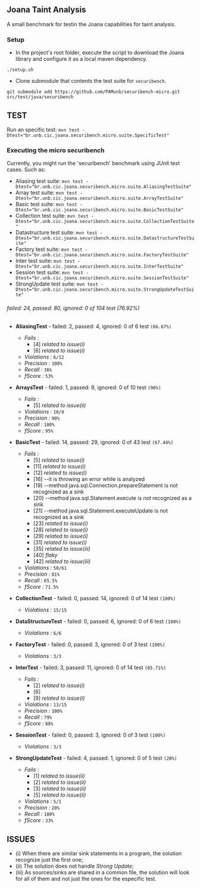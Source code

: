 ## Joana Taint Analysis

A small benchmark for testin the Joana capabilities for taint analysis.

### Setup

- In the project's root folder, execute the  script to download the Joana library and configure it as a local maven dependency.

```
./setup.sh
```

- Clone submodule that contents the test suite for `securibench`.

```
git submodule add https://github.com/PAMunb/securibench-micro.git src/test/java/securibench
```

<!-- Update submodule `git submodule update --remote` -->

## TEST

Run an specific test: `mvn test -Dtest="br.unb.cic.joana.securibench.micro.suite.SpecificTest"`

### Executing the micro securibench

Currently, you might run the 'securibench' benchmark using JUnit test cases. Such as:

   * Aliasing test suite: `mvn test -Dtest="br.unb.cic.joana.securibench.micro.suite.AliasingTestSuite"`
   * Array test suite: `mvn test -Dtest="br.unb.cic.joana.securibench.micro.suite.ArrayTestSuite"`
   * Basic test suite: `mvn test -Dtest="br.unb.cic.joana.securibench.micro.suite.BasicTestSuite"`
   * Collection test suite: `mvn test -Dtest="br.unb.cic.joana.securibench.micro.suite.CollectionTestSuite"`
   * Datastructure test suite: `mvn test -Dtest="br.unb.cic.joana.securibench.micro.suite.DatastructureTestSuite"`
   * Factory test suite: `mvn test -Dtest="br.unb.cic.joana.securibench.micro.suite.FactoryTestSuite"`
   * Inter test suite: `mvn test -Dtest="br.unb.cic.joana.securibench.micro.suite.InterTestSuite"`
   * Session test suite: `mvn test -Dtest="br.unb.cic.joana.securibench.micro.suite.SessionTestSuite"`
   * StrongUpdate test suite: `mvn test -Dtest="br.unb.cic.joana.securibench.micro.suite.StrongUpdateTestSuite"`
   

###### failed: 24, passed: 80, ignored: 0 of 104 test (76.92%)

- **AliasingTest** - failed: 2, passed: 4, ignored: 0 of 6 test `(66.67%)`
   - *Fails :*
      - [4] *related to issue(i)* <!-- Expecting 2 but found 1 vulnerabilities. -->
      - [6] *related to issue(i)* <!-- Expecting 7 but found 1 vulnerabilities. -->
   - *Violations :* `6/12`
   - *Precision :* `100%` 
   - *Recall :* `36%`
   - *fScore :* `53%`

- **ArraysTest** - failed: 1, passed: 9, ignored: 0 of 10 test `(90%)`
   - *Fails :*
      - [5] *related to issue(ii)* <!-- Expecting 0 but found 1 vulnerabilities. -->
   - *Violations :* `10/9`
   - *Precision :* `90%` 
   - *Recall :* `100%`
   - *fScore :* `95%`

- **BasicTest** - failed: 14, passed: 29, ignored: 0 of 43 test `(67.44%)`
   - *Fails :*
      - [5]  *related to issue(i)* <!-- Expecting 3 but found 1 vulnerabilities. -->
      - [11] *related to issue(i)* <!-- Expecting 2 but found 1 vulnerabilities. -->
      - [12] *related to issue(i)* <!-- Expecting 2 but found 1 vulnerabilities. -->
      - [16] --it is throwing an error while is analyzed <!--  -->
      - [19] --method java.sql.Connection.prepareStatement is not recognized as a sink <!-- Expecting 1 but found 0 vulnerabilities. -->
      - [20] --method java.sql.Statement.execute is not recognized as a sink <!-- Expecting 1 but found 0 vulnerabilities. -->
      - [21] --method java.sql.Statement.executeUpdate is not recognized as a sink <!-- Expecting 4 but found 0 vulnerabilities. -->
      - [23] *related to issue(i)* <!-- Expecting 3 but found 2 vulnerabilities. -->
      - [28] *related to issue(i)* <!-- Expecting 2 but found 1 vulnerabilities. -->
      - [29] *related to issue(i)* <!-- Expecting 2 but found 1 vulnerabilities. -->
      - [31] *related to issue(i)* <!-- Expecting 3 but found 1 vulnerabilities. -->
      - [35] *related to issue(iii)* <!-- Expecting 6 but found 12 vulnerabilities. -->
      - [40] *flaky* <!--  Expecting 1 but found 0 vulnerabilities. -->
      - [42] *related to issue(iii)* <!-- Expecting 1 but found 2 vulnerabilities. -->
   - *Violations :* `50/61`
   - *Precision :* `81%` 
   - *Recall :* `65.5%`
   - *fScore :* `71.5%`
  
- **CollectionTest** - failed: 0, passed: 14, ignored: 0 of 14 test `(100%)`
   - *Violations :* `15/15`

- **DataStructureTest** - failed: 0, passed: 6, ignored: 0 of 6 test `(100%)`
   - *Violations :* `6/6`

- **FactoryTest** - failed: 0, passed: 3, ignored: 0 of 3 test `(100%)`
   - *Violations :* `3/3`

- **InterTest** - failed: 3, passed: 11, ignored: 0 of 14 test `(85.71%)`
   - *Fails :*
      - [2] *related to issue(i)* <!-- Expecting 2 but found 1 vulnerabilities. -->
      - [6] <!-- Expecting 1 but found 0 vulnerabilities. -->
      - [9] *related to issue(i)* <!-- Expecting 2 but found 1 vulnerabilities. -->
   - *Violations :* `13/15`
   - *Precision :* `100%` 
   - *Recall :* `79%`
   - *fScore :* `88%`

- **SessionTest** - failed: 0, passed: 3, ignored: 0 of 3 test `(100%)`
   - *Violations :* `3/3`

- **StrongUpdateTest** - failed: 4, passed: 1, ignored: 0 of 5 test `(20%)`
   - *Fails :*
      - [1] *related to issue(ii)* <!-- Expecting 0 but found 1 vulnerabilities. -->
      - [2] *related to issue(ii)* <!-- Expecting 0 but found 1 vulnerabilities. -->
      - [3] *related to issue(ii)* <!-- Expecting 0 but found 1 vulnerabilities. -->
      - [5] *related to issue(ii)* <!-- Expecting 0 but found 1 vulnerabilities. -->
   - *Violations :* `5/1`
   - *Precision :* `20%` 
   - *Recall :* `100%`
   - *fScore :* `33%`

## ISSUES
- (i) When there are similar sink statements in a program, the solution recognize just the first one;
- (ii) The solution does not handle *Strong Update*;
- (iii) As sources/sinks are shared in a common file, the solution will look for all of them and not just the ones for the especific test.
